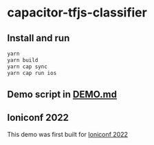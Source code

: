 # capacitor-tfjs-classifier

## Install and run

```bash
yarn
yarn build
yarn cap sync
yarn cap run ios
```

## Demo script in [DEMO.md](https://github.com/gabides/capacitor-tfjs-classifier/blob/master/DEMO.md)


## Ioniconf 2022

This demo was first built for [Ioniconf 2022](https://ionic.io/ioniconf)

